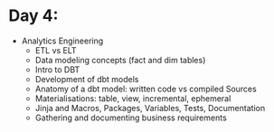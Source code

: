 # Day 4:
- Analytics Engineering
    - ETL vs ELT
    - Data modeling concepts (fact and dim tables)
    - Intro to DBT
    - Development of dbt models
    - Anatomy of a dbt model: written code vs compiled Sources
    - Materialisations: table, view, incremental, ephemeral
    - Jinja and Macros, Packages, Variables, Tests, Documentation
    - Gathering and documenting business requirements